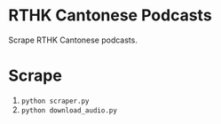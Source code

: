 # RTHK Cantonese Podcasts

Scrape RTHK Cantonese podcasts.

# Scrape

1. `python scraper.py`
2. `python download_audio.py`
